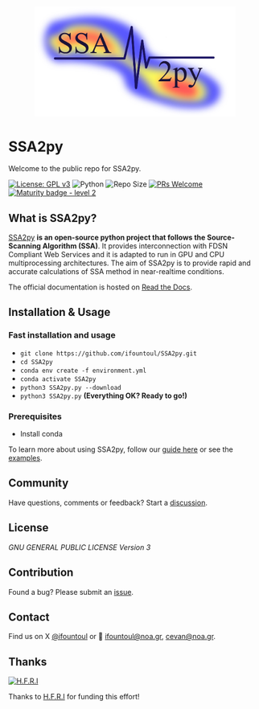 <p align="center">
  <a href="">
    <img src="logo.jpg" width="400" alt="SSA2py logo">
  </a>
</p>

# SSA2py

Welcome to the public repo for SSA2py.

[![License: GPL v3](https://img.shields.io/badge/License-GPLv3-blue.svg)](https://www.gnu.org/licenses/gpl-3.0)
![Python](https://img.shields.io/badge/python-3.10-blue.svg)
![Repo Size](https://img.shields.io/github/repo-size/Sulstice/global-chem)
[![PRs Welcome](https://img.shields.io/badge/PRs-welcome-brightgreen.svg?style=flat-square)](http://makeapullrequest.com)
[![Maturity badge - level 2](https://img.shields.io/badge/Maturity-Level%202%20--%20First%20Release-yellowgreen.svg)](https://github.com/tophat/getting-started/blob/master/scorecard.md)


## What is SSA2py?

[SSA2py]() **is an open-source python project that follows the Source-Scanning Algorithm (SSA)**.
It provides interconnection with FDSN Compliant Web Services and it is adapted to run in GPU and CPU multiprocessing architectures. 
The aim of SSA2py is to provide rapid and accurate calculations of SSA method in near-realtime conditions.

The official documentation is hosted on [Read the Docs]().

## Installation & Usage
### Fast installation and usage
- `git clone https://github.com/ifountoul/SSA2py.git`
- `cd SSA2py`
- `conda env create -f environment.yml`
- `conda activate SSA2py`
- `python3 SSA2py.py --download`
- `python3 SSA2py.py` **(Everything OK? Ready to go!)**

### Prerequisites
- Install conda

To learn more about using SSA2py, follow our [guide here]() or see the [examples]().

## Community

Have questions, comments or feedback? Start a [discussion]().

## License
*GNU GENERAL PUBLIC LICENSE Version 3*

## Contribution

Found a bug? Please submit an [issue]().

## Contact

Find us on X [@ifountoul]() or :email: ifountoul@noa.gr, cevan@noa.gr.

## Thanks 

<a href="https://www.elidek.gr/en/homepage/">
  <img src="https://www.elidek.gr/wp-content/themes/elidek/images/elidek_logo_en.png" alt="H.F.R.I" width="300" height="70">
</a>



Thanks to [H.F.R.I](https://www.elidek.gr/en/homepage/) for funding this effort!

